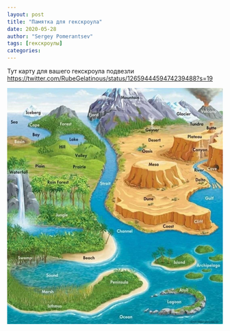 ```yaml
---
layout: post
title: "Памятка для гекскроула"
date: 2020-05-28
author: "Sergey Pomerantsev"
tags: [гекскроулы]
categories:
---
```


Тут карту для вашего гекскроула подвезли
https://twitter.com/RubeGelatinous/status/1265944459474239488?s=19

![](/assets/images/hexcrawl_map_1.jpg)
